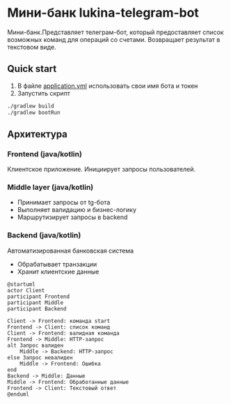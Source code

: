 # Мини-банк lukina-telegram-bot

Мини-банк.Представляет телеграм-бот, который предоставляет список возможных команд для операций со счетами.
Возвращает результат в текстовом виде.

## Quick start

1. В файле [application.yml](src/main/resources/application.yml) использовать свои имя бота и токен
2. Запустить скрипт
```bash
./gradlew build
./gradlew bootRun
```

## Архитектура
### Frontend (java/kotlin)
Клиентское приложение. Инициирует запросы пользователей.
### Middle layer (java/kotlin)
* Принимает запросы от tg-бота
* Выполняет валидацию и бизнес-логику
* Маршрутизирует запросы в backend
### Backend (java/kotlin)
Автоматизированная банковская система
* Обрабатывает транзакции
* Хранит клиентские данные

```plantuml
@startuml
actor Client
participant Frontend
participant Middle
participant Backend

Client -> Frontend: команда start
Frontend -> Client: список команд
Client -> Frontend: валидная команда
Frontend -> Middle: HTTP-запрос
alt Запрос валиден
    Middle -> Backend: HTTP-запрос
else Запрос невалиден
    Middle -> Frontend: Ошибка
end
Backend -> Middle: Данные
Middle -> Frontend: Обработанные данные
Frontend -> Client: Текстовый ответ
@enduml
```